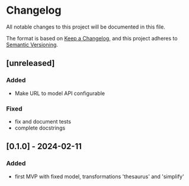 # Changelog

All notable changes to this project will be documented in this file.

The format is based on [Keep a Changelog](https://keepachangelog.com/en/1.1.0/),
and this project adheres to [Semantic Versioning](https://semver.org/spec/v2.0.0.html).

## [unreleased]
### Added
- Make URL to model API configurable
### Fixed
- fix and document tests
- complete docstrings

## [0.1.0] - 2024-02-11
### Added
- first MVP with fixed model, transformations 'thesaurus' and 'simplify'
